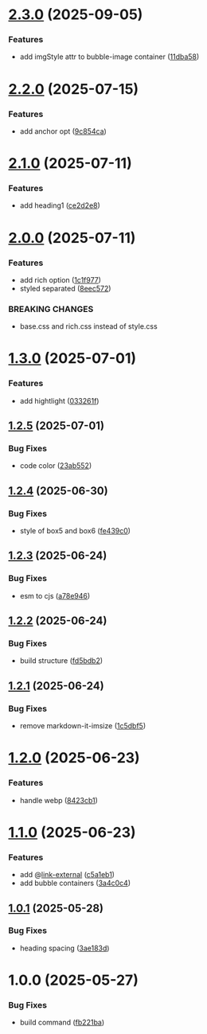 # [2.3.0](https://github.com/nakobase/nakobase-md-html/compare/v2.2.0...v2.3.0) (2025-09-05)


### Features

* add imgStyle attr to bubble-image container ([11dba58](https://github.com/nakobase/nakobase-md-html/commit/11dba5822b043694bb78aecf8cd024c5a76d90fe))

# [2.2.0](https://github.com/nakobase/nakobase-md-html/compare/v2.1.0...v2.2.0) (2025-07-15)


### Features

* add anchor opt ([9c854ca](https://github.com/nakobase/nakobase-md-html/commit/9c854ca412af820a02bfb8708797c90321241b87))

# [2.1.0](https://github.com/nakobase/nakobase-md-html/compare/v2.0.0...v2.1.0) (2025-07-11)


### Features

* add heading1 ([ce2d2e8](https://github.com/nakobase/nakobase-md-html/commit/ce2d2e841e4dc5fa6bbfb765273700c98562f05f))

# [2.0.0](https://github.com/nakobase/nakobase-md-html/compare/v1.3.0...v2.0.0) (2025-07-11)


### Features

* add rich option ([1c1f977](https://github.com/nakobase/nakobase-md-html/commit/1c1f97788ce206f8bd03ff88ebf55479edf23766))
* styled separated ([8eec572](https://github.com/nakobase/nakobase-md-html/commit/8eec5726b2af875d9f0a63f129db3ba38e9165fa))


### BREAKING CHANGES

* base.css and rich.css instead of style.css

# [1.3.0](https://github.com/nakobase/nakobase-md-html/compare/v1.2.5...v1.3.0) (2025-07-01)


### Features

* add hightlight ([033261f](https://github.com/nakobase/nakobase-md-html/commit/033261f43f2769e02b5cc30c4d0b1089c09dadfb))

## [1.2.5](https://github.com/nakobase/nakobase-md-html/compare/v1.2.4...v1.2.5) (2025-07-01)


### Bug Fixes

* code color ([23ab552](https://github.com/nakobase/nakobase-md-html/commit/23ab55289be3cd15fb7f5465d22d65598b62ced2))

## [1.2.4](https://github.com/nakobase/nakobase-md-html/compare/v1.2.3...v1.2.4) (2025-06-30)


### Bug Fixes

* style of box5 and box6 ([fe439c0](https://github.com/nakobase/nakobase-md-html/commit/fe439c0f74927f99b587257b7943b1bb5471e22f))

## [1.2.3](https://github.com/nakobase/nakobase-md-html/compare/v1.2.2...v1.2.3) (2025-06-24)


### Bug Fixes

* esm to cjs ([a78e946](https://github.com/nakobase/nakobase-md-html/commit/a78e9462a819fec3d386877fb3a2f4dd379df4cf))

## [1.2.2](https://github.com/nakobase/nakobase-md-html/compare/v1.2.1...v1.2.2) (2025-06-24)


### Bug Fixes

* build structure ([fd5bdb2](https://github.com/nakobase/nakobase-md-html/commit/fd5bdb22d6de6b602a47b3f1d31b5adeaa539479))

## [1.2.1](https://github.com/nakobase/nakobase-md-html/compare/v1.2.0...v1.2.1) (2025-06-24)


### Bug Fixes

* remove markdown-it-imsize ([1c5dbf5](https://github.com/nakobase/nakobase-md-html/commit/1c5dbf55372efb18af67aa74d1d2ddfd01f7290c))

# [1.2.0](https://github.com/nakobase/nakobase-md-html/compare/v1.1.0...v1.2.0) (2025-06-23)


### Features

* handle webp ([8423cb1](https://github.com/nakobase/nakobase-md-html/commit/8423cb169ab0a5c4e1d01d51d5df07f42fe25948))

# [1.1.0](https://github.com/nakobase/nakobase-md-html/compare/v1.0.1...v1.1.0) (2025-06-23)


### Features

* add @[link-external](url|text) ([c5a1eb1](https://github.com/nakobase/nakobase-md-html/commit/c5a1eb17e15edac35315516c984ca86c2ab5faf6))
* add bubble containers ([3a4c0c4](https://github.com/nakobase/nakobase-md-html/commit/3a4c0c42052c142e2f4e2a648393e1a35baee0ee))

## [1.0.1](https://github.com/nakobase/nakobase-md-html/compare/v1.0.0...v1.0.1) (2025-05-28)


### Bug Fixes

* heading spacing ([3ae183d](https://github.com/nakobase/nakobase-md-html/commit/3ae183d72574b0a8047633bcc91f50992020c6e7))

# 1.0.0 (2025-05-27)


### Bug Fixes

* build command ([fb221ba](https://github.com/nakobase/nakobase-md-html/commit/fb221bad513d244e31b5604a20dba713dede1e63))
